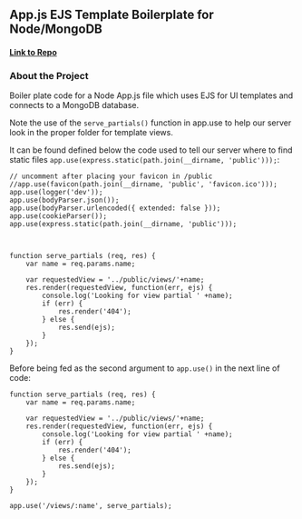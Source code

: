 ## App.js EJS Template Boilerplate for Node/MongoDB

#### [Link to Repo](https://github.com/Arathurs/Nodejs-EJS-App-BoilerPlate.git/)  

### About the Project

Boiler plate code for a Node App.js file which uses EJS for UI templates and connects to a MongoDB database. 

Note the use of the `serve_partials()` function in app.use to help our server look in the proper folder for template views.  

It can be found defined below the code used to tell our server where to find static files `app.use(express.static(path.join(__dirname, 'public')));`:

```
// uncomment after placing your favicon in /public
//app.use(favicon(path.join(__dirname, 'public', 'favicon.ico')));
app.use(logger('dev'));
app.use(bodyParser.json());
app.use(bodyParser.urlencoded({ extended: false }));
app.use(cookieParser());
app.use(express.static(path.join(__dirname, 'public')));



function serve_partials (req, res) {
	var name = req.params.name;
	
	var requestedView = '../public/views/'+name;
	res.render(requestedView, function(err, ejs) {
		console.log('Looking for view partial ' +name);
		if (err) {
			res.render('404');
		} else {
			res.send(ejs);
		}
	});
}
```

Before being fed as the second argument to `app.use()` in the next line of code:

```
function serve_partials (req, res) {
	var name = req.params.name;
	
	var requestedView = '../public/views/'+name;
	res.render(requestedView, function(err, ejs) {
		console.log('Looking for view partial ' +name);
		if (err) {
			res.render('404');
		} else {
			res.send(ejs);
		}
	});
}

app.use('/views/:name', serve_partials);
```